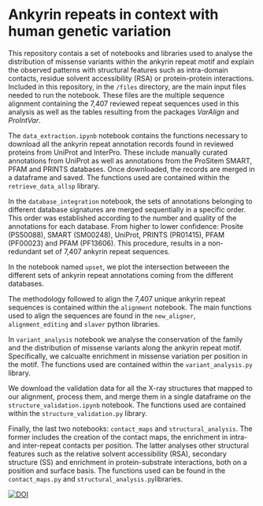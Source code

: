 # Ankyrin repeats in context with human genetic variation
This repository contais a set of notebooks and libraries used to analyse the distribution of missense variants within the ankyrin repeat motif and explain the observed patterns with structural features such as intra-domain contacts, residue solvent accessibility (RSA) or protein-protein interactions. Included in this repository, in the ``/files`` directory, are the main input files needed to run the notebook. These files are the multiple sequence alignment containing the 7,407 reviewed repeat sequences used in this analysis as well as the tables resulting from the packages _VarAlign_ and _ProIntVar_.

The ``data_extraction.ipynb`` notebook contains the functions necessary to download all the ankyrin repeat annotation records found in reviewed proteins from UniProt and InterPro. These include manually curated annotations from UniProt as well as annotations from the ProSitem SMART, PFAM and PRINTS databases. Once downloaded, the records are merged in a dataframe and saved. The functions used are contained within the ``retrieve_data_allsp`` library.

In the ``database_integration`` notebook, the sets of annotations belonging to different database signatures are merged sequentially in a specific order. This order was established according to the number and quality of the annotations for each database. From higher to lower confidence: Prosite (PS50088), SMART (SM00248), UniProt, PRINTS (PR01415), PFAM (PF00023) and PFAM (PF13606). This procedure, results in a non-redundant set of 7,407 ankyrin repeat sequences.

In the notebook named ``upset``, we plot the intersection betweeen the different sets of ankyrin repeat annotations coming from the different databases.

The methodology followed to align the 7,407 unique ankyrin repeat sequences is contained within the ``alignment`` notebook. The main functions used to align the sequences are found in the ``new_aligner``, ``alignment_editing`` and ``slaver`` python libraries.

In ``variant_analysis`` notebook we analyse the conservation of the family and the distribution of missense variants along the ankyrin repeat motif. Specifically, we calcualte enrichment in missense variation per position in the motif. The functions used are contained within the ``variant_analysis.py`` library.

We download the validation data for all the X-ray structures that mapped to our alignment, process them, and merge them in a single dataframe on the ``structure_validation.ipynb`` notebook. The functions used are contained within the ``structure_validation.py`` library.

Finally, the last two notebooks: ``contact_maps`` and ``structural_analysis``. The former includes the creation of the contact maps, the enrichment in intra- and inter-repeat contacts per position. The latter analyses other structural features such as the relative solvent accessibility (RSA), secondary structure (SS) and enrichment in protein-substrate interactions, both on a position and surface basis. The functions used can be found in the ``contact_maps.py`` and ``structural_analysis.py``libraries.

[![DOI](https://zenodo.org/badge/274636823.svg)](https://zenodo.org/badge/latestdoi/274636823)
